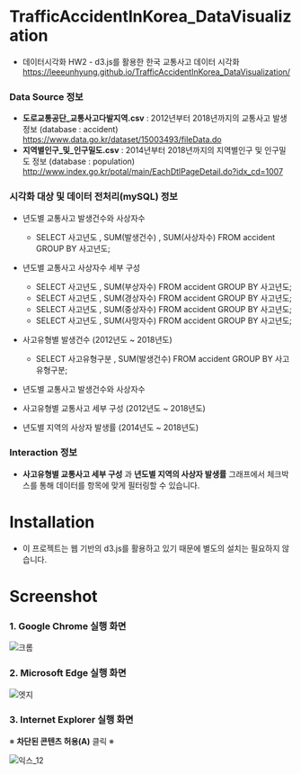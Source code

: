 # TrafficAccidentInKorea_DataVisualization
- 데이터시각화 HW2 - d3.js를 활용한 한국 교통사고 데이터 시각화
  https://leeeunhyung.github.io/TrafficAccidentInKorea_DataVisualization/

### Data Source 정보
- __도로교통공단_교통사고다발지역.csv__ : 2012년부터 2018년까지의 교통사고 발생 정보 (database : accident)
  https://www.data.go.kr/dataset/15003493/fileData.do
- __지역별인구_및_인구밀도.csv__ : 2014년부터 2018년까지의 지역별인구 및 인구밀도 정보 (database : population)
  http://www.index.go.kr/potal/main/EachDtlPageDetail.do?idx_cd=1007

### 시각화 대상 및 데이터 전처리(mySQL) 정보
- 년도별 교통사고 발생건수와 사상자수
  - SELECT 사고년도 , SUM(발생건수) , SUM(사상자수) FROM accident GROUP BY 사고년도;
  
- 년도별 교통사고 사상자수 세부 구성
  - SELECT 사고년도 , SUM(부상자수) FROM accident GROUP BY 사고년도;
  - SELECT 사고년도 , SUM(경상자수) FROM accident GROUP BY 사고년도;
  - SELECT 사고년도 , SUM(중상자수) FROM accident GROUP BY 사고년도;
  - SELECT 사고년도 , SUM(사망자수) FROM accident GROUP BY 사고년도;
  
- 사고유형별 발생건수 (2012년도 ~ 2018년도)
  - SELECT 사고유형구분 , SUM(발생건수) FROM accident GROUP BY 사고유형구분;
  
- 년도별 교통사고 발생건수와 사상자수

- 사고유형별 교통사고 세부 구성 (2012년도 ~ 2018년도)

- 년도별 지역의 사상자 발생률 (2014년도 ~ 2018년도)

### Interaction 정보
- __사고유형별 교통사고 세부 구성__ 과 __년도별 지역의 사상자 발생률__ 그래프에서 체크박스를 통해 데이터를 항목에 맞게 필터링할 수 있습니다.

# Installation
- 이 프로젝트는 웹 기반의 d3.js를 활용하고 있기 때문에 별도의 설치는 필요하지 않습니다.

# Screenshot
### 1. Google Chrome 실행 화면

![크롬](https://user-images.githubusercontent.com/48666975/71653364-3f9b8d00-2d6f-11ea-82b2-a2dbd516e156.PNG)

### 2. Microsoft Edge 실행 화면

![엣지](https://user-images.githubusercontent.com/48666975/71653381-58a43e00-2d6f-11ea-8451-15ef48eb31d6.PNG)

### 3. Internet Explorer 실행 화면

※ __차단된 콘텐츠 허용(A)__ 클릭 ※

![익스_12](https://user-images.githubusercontent.com/48666975/71653552-5a223600-2d70-11ea-8fbe-a70a9f22f3dc.PNG)
